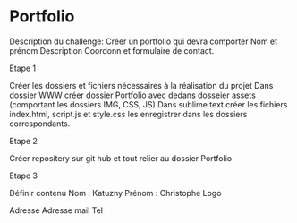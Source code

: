 # Portfolio

Description du challenge:
Créer un portfolio qui devra comporter
Nom et prénom
Description
Coordonn et formulaire de contact.

Etape 1

Créer les dossiers et fichiers nécessaires à la réalisation du projet 
Dans dossier WWW créer dossier Portfolio avec dedans dosseier assets (comportant les dossiers IMG, CSS, JS)
Dans sublime text créer les fichiers index.html, script.js et style.css
les enregistrer dans les dossiers correspondants.

Etape 2

Créer repositery sur git hub et tout relier au dossier Portfolio

Etape 3

Définir contenu
Nom : Katuzny
Prénom : Christophe
Logo

Adresse
Adresse mail
Tel

